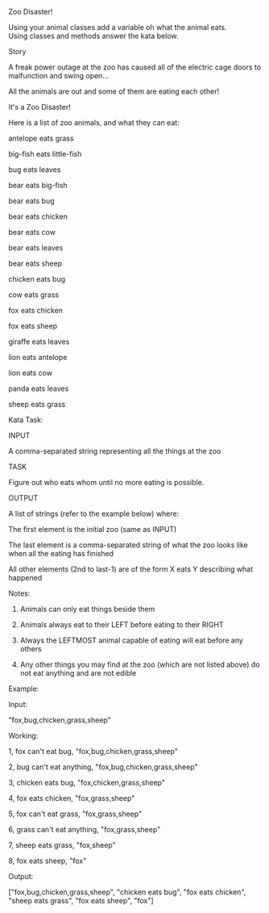 Zoo Disaster!

Using your animal classes add a variable oh what the animal eats.  
Using classes and methods answer the kata below. 

Story 

A freak power outage at the zoo has caused all of the electric cage doors to malfunction and swing open... 

All the animals are out and some of them are eating each other! 

It's a Zoo Disaster! 

Here is a list of zoo animals, and what they can eat: 

antelope eats grass 

big-fish eats little-fish 

bug eats leaves 

bear eats big-fish 

bear eats bug 

bear eats chicken 

bear eats cow 

bear eats leaves 

bear eats sheep 

chicken eats bug 

cow eats grass 

fox eats chicken 

fox eats sheep 

giraffe eats leaves 

lion eats antelope 

lion eats cow 

panda eats leaves 

sheep eats grass 

Kata Task: 

INPUT 

A comma-separated string representing all the things at the zoo 

TASK 

Figure out who eats whom until no more eating is possible. 

OUTPUT 

A list of strings (refer to the example below) where: 

The first element is the initial zoo (same as INPUT) 

The last element is a comma-separated string of what the zoo looks like when all the eating has finished 

All other elements (2nd to last-1) are of the form X eats Y describing what happened 

Notes: 

1) Animals can only eat things beside them 

2) Animals always eat to their LEFT before eating to their RIGHT 

3) Always the LEFTMOST animal capable of eating will eat before any others 

4) Any other things you may find at the zoo (which are not listed above) do not eat anything and are not edible 

Example: 

Input: 

"fox,bug,chicken,grass,sheep" 

Working: 

1, fox can't eat bug, "fox,bug,chicken,grass,sheep" 

2, bug can't eat anything, "fox,bug,chicken,grass,sheep" 

3, chicken eats bug, "fox,chicken,grass,sheep" 

4, fox eats chicken, "fox,grass,sheep" 

5, fox can't eat grass, "fox,grass,sheep" 

6, grass can't eat anything, "fox,grass,sheep" 

7, sheep eats grass, "fox,sheep" 

8, fox eats sheep, "fox" 

Output: 

["fox,bug,chicken,grass,sheep", "chicken eats bug", "fox eats chicken", "sheep eats grass", "fox eats sheep", "fox"] 
